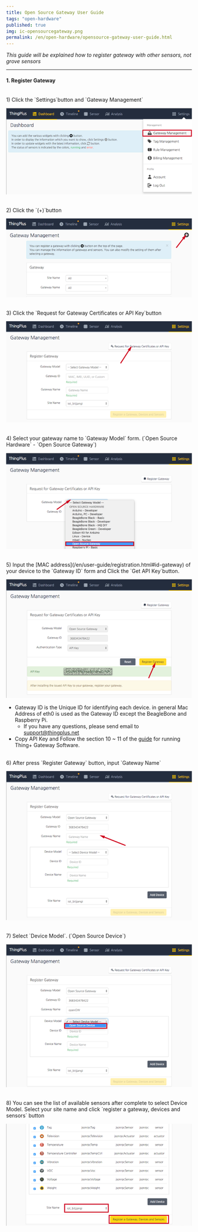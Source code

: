 ```yaml
---
title: Open Source Gateway User Guide
tags: "open-hardware"
published: true
img: ic-opensourcegateway.png
permalink: /en/open-hardware/opensource-gateway-user-guide.html
---
```


_This guide will be explained how to register gateway with other sensors, not grove sensors_


---

#### 1. Register Gateway

<br/>
1) Click the `Settings`button and `Gateway Management`

![setting_gateway_management](/assets/open_gw_01.png)

<br/>
2) Click the `(+)`button

![gateway_management](/assets/open_gw_02.png)

<br/>
3) Click the `Request for Gateway Certificates or API Key`button

![register_gateway](/assets/open_gw_03.png)

<br/>
4) Select your gateway name to `Gateway Model` form. (`Open Source Hardware` - `Open Source Gateway`)

![input_gateway_name](/assets/open_gw_04.png)

<br/>
5) Input the [MAC address](/en/user-guide/registration.html#id-gateway) of your device to the `Gateway ID` form and Click the `Get API Key`button.

![input_gateway_id](/assets/open_gw_05.png)

 - Gateway ID is the Unique ID for identifying each device. in general Mac Address of eth0 is used as the Gateway ID except the BeagleBone and Raspberry Pi.
   - If you have any questions, please send email to support@thingplus.net
 - Copy API Key and Follow the section 10 ~ 11 of the [guide](/en/user-guide/registration.html#id-run-gateway)  for running Thing+ Gateway Software.

<br/>
6) After press `Register Gateway` button, input `Gateway Name`

![register_gateway](/assets/open_gw_06.png)

<br/>
7) Select `Device Model`. (`Open Source Device`)

![input_device_model](/assets/open_gw_07.png)

<br/>
8) You can see the list of available sensors after complete to select Device Model. Select your site name and click `register a gateway, devices and sensors` button

![registration](/assets/open_gw_08.png)

<br/>

<div class='scrolltop'>
    <div class='scroll icon'><i class="fa fa-arrow-circle-up"></i></div>
</div>
